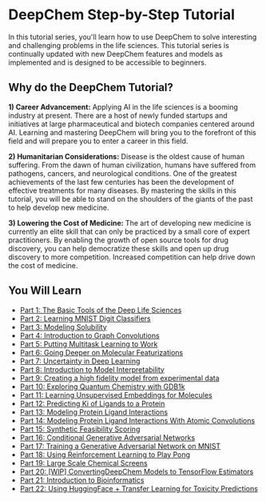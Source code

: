 # DeepChem Step-by-Step Tutorial

In this tutorial series, you'll learn how to use DeepChem to solve interesting
and challenging problems in the life sciences. This tutorial series is
continually updated with new DeepChem features and models as implemented and is
designed to be accessible to beginners.

## Why do the DeepChem Tutorial?

**1) Career Advancement:** Applying AI in the life sciences is a booming
industry at present. There are a host of newly funded startups and initiatives
at large pharmaceutical and biotech companies centered around AI. Learning and
mastering DeepChem will bring you to the forefront of this field and will
prepare you to enter a career in this field.

**2) Humanitarian Considerations:** Disease is the oldest cause of human
suffering. From the dawn of human civilization, humans have suffered from pathogens,
cancers, and neurological conditions. One of the greatest achievements of
the last few centuries has been the development of effective treatments for
many diseases. By mastering the skills in this tutorial, you will be able to
stand on the shoulders of the giants of the past to help develop new
medicine.

**3) Lowering the Cost of Medicine:** The art of developing new medicine is
currently an elite skill that can only be practiced by a small core of expert
practitioners. By enabling the growth of open source tools for drug discovery,
you can help democratize these skills and open up drug discovery to more
competition. Increased competition can help drive down the cost of medicine.

## You Will Learn
* [Part 1: The Basic Tools of the Deep Life Sciences](01_The_Basic_Tools_of_the_Deep_Life_Sciences.ipynb)
* [Part 2: Learning MNIST Digit Classifiers](02_Learning_MNIST_Digit_Classifiers.ipynb)
* [Part 3: Modeling Solubility](03_Modeling_Solubility.ipynb)
* [Part 4: Introduction to Graph Convolutions](04_Introduction_to_Graph_Convolutions.ipynb)
* [Part 5: Putting Multitask Learning to Work](05_Putting_Multitask_Learning_to_Work.ipynb)
* [Part 6: Going Deeper on Molecular Featurizations](06_Going_Deeper_on_Molecular_Featurizations.ipynb)
* [Part 7: Uncertainty in Deep Learning](07_Uncertainty_In_Deep_Learning.ipynb)
* [Part 8: Introduction to Model Interpretability](08_Introduction_to_Model_Interpretability.ipynb)
* [Part 9: Creating a high fidelity model from experimental data](09_Creating_a_high_fidelity_model_from_experimental_data.ipynb)
* [Part 10: Exploring Quantum Chemistry with GDB1k](10_Exploring_Quantum_Chemistry_with_GDB1k.ipynb)
* [Part 11: Learning Unsupervised Embeddings for Molecules](11_Learning_Unsupervised_Embeddings_for_Molecules.ipynb)
* [Part 12: Predicting Ki of Ligands to a Protein](12_Predicting_Ki_of_Ligands_to_a_Protein.ipynb)
* [Part 13: Modeling Protein Ligand Interactions](13_Modeling_Protein_Ligand_Interactions.ipynb)
* [Part 14: Modeling Protein Ligand Interactions With Atomic Convolutions](14_Modeling_Protein_Ligand_Interactions_With_Atomic_Convolutions.ipynb)
* [Part 15: Synthetic Feasibility Scoring](15_Synthetic_Feasibility_Scoring.ipynb)
* [Part 16: Conditional Generative Adversarial Networks](16_Conditional_Generative_Adversarial_Networks.ipynb)
* [Part 17: Training a Generative Adversarial Network on MNIST](17_Training_a_Generative_Adversarial_Network_on_MNIST.ipynb)
* [Part 18: Using Reinforcement Learning to Play Pong](18_Using_Reinforcement_Learning_to_Play_Pong.ipynb)
* [Part 19: Large Scale Chemical Screens](19_Large_Scale_Chemical_Screens.ipynb)
* [Part 20: [WIP] ConvertingDeepChem Models to TensorFlow Estimators](WIP_20_Converting_DeepChem_Models_to_TensorFlow_Estimators.ipynb)
* [Part 21: Introduction to Bioinformatics](21_Introduction_to_Bioinformatics.ipynb)
* [Part 22: Using HuggingFace + Transfer Learning for Toxicity Predictions](22_Transfer_Learning_With_HuggingFace_tox21.ipynb)


